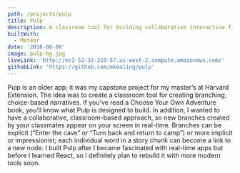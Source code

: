 ```yaml
---
path: /projects/pulp
title: Pulp
description: A classroom tool for building collaborative interactive fiction in real-time
builtWith:
  - Meteor
date: '2018-08-08'
image: pulp-bg.jpg
liveLink: 'http://ec2-52-32-219-57.us-west-2.compute.amazonaws.com/'
githubLink: 'https://github.com/mkeating/pulp'
---
```

Pulp is an older app; it was my capstone project for my master’s at Harvard Extension. The idea was to create a classroom tool for creating branching, choice-based narratives. If you’ve read a Choose Your Own Adventure book, you’ll know what Pulp is designed to build. In addition, I wanted to have a collaborative, classroom-based approach, so new branches created by your classmates appear on your screen in real-time. Branches can be explicit (“Enter the cave” or “Turn back and return to camp”) or more implicit or impressionist; each individual word in a story chunk can become a link to a new node. I built Pulp after I became fascinated with real-time apps but before I learned React, so I definitely plan to rebuild it with more modern tools soon.
